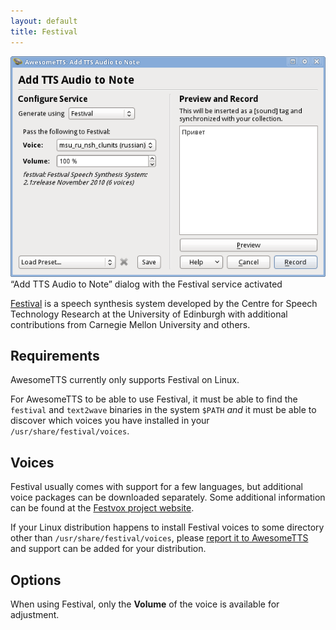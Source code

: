 ```yaml
---
layout: default
title: Festival
---
```


![AwesomeTTS note editor dialog with the Festival service activated](/assets/images/services.festival.png) &ldquo;Add TTS Audio to Note&rdquo; dialog with the Festival service activated

[Festival](http://www.cstr.ed.ac.uk/projects/festival.html) is a speech synthesis system developed by the Centre for Speech Technology Research at the University of Edinburgh with additional contributions from Carnegie Mellon University and others.

## Requirements

AwesomeTTS currently only supports Festival on Linux.

For AwesomeTTS to be able to use Festival, it must be able to find the `festival` and `text2wave` binaries in the system `$PATH` _and_ it must be able to discover which voices you have installed in your `/usr/share/festival/voices`.

## Voices

Festival usually comes with support for a few languages, but additional voice packages can be downloaded separately. Some additional information can be found at the [Festvox project website](http://festvox.org).

If your Linux distribution happens to install Festival voices to some directory other than `/usr/share/festival/voices`, please [report it to AwesomeTTS](/contribute.html) and support can be added for your distribution.

## Options

When using Festival, only the **Volume** of the voice is available for adjustment.